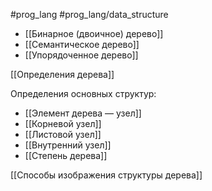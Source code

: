 #prog_lang #prog_lang/data_structure

- [[Бинарное (двоичное) дерево]]
- [[Семантическое дерево]]
- [[Упорядоченное дерево]]

[[Определения дерева]]

Определения основных структур:
- [[Элемент дерева — узел]]
- [[Корневой узел]]
- [[Листовой узел]]
- [[Внутренний узел]]
- [[Степень дерева]]

[[Способы изображения структуры дерева]]